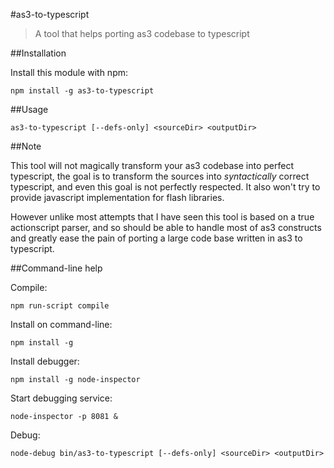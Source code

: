 #as3-to-typescript

> A tool that helps porting as3 codebase to typescript


##Installation

Install this module with npm: 

```
npm install -g as3-to-typescript
```

##Usage

```
as3-to-typescript [--defs-only] <sourceDir> <outputDir>
```

##Note

This tool will not magically transform your as3 codebase into perfect typescript, the goal is to transform the sources into *syntactically* correct typescript, and even this goal is not perfectly respected. It also won't try to provide javascript implementation for flash libraries.

However unlike most attempts that I have seen this tool is based on a true actionscript parser, and so should be able to handle most of as3 constructs and greatly ease the pain of porting a large code base written in as3 to typescript.

##Command-line help

Compile:
```
npm run-script compile
```

Install on command-line:
```
npm install -g
```

Install debugger:
```
npm install -g node-inspector
```

Start debugging service:
```
node-inspector -p 8081 &
```

Debug:
```
node-debug bin/as3-to-typescript [--defs-only] <sourceDir> <outputDir>
```
